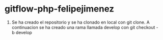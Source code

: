 # gitflow-php-felipejimenez

1. Se ha creado el repositorio y se ha clonado en local con git clone. A continuacion se ha creado una rama llamada develop con git checkout -b develop
